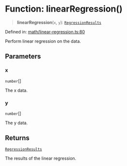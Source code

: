 # Function: linearRegression()

> **linearRegression**(`x`, `y`): [`RegressionResults`](../type-aliases/RegressionResults.md)

Defined in: [math/linear-regression.ts:80](https://github.com/GeoDaCenter/openassistant/blob/fd29806c870b11792765637bc0dc6fbb46bd3016/packages/echarts/src/math/linear-regression.ts#L80)

Perform linear regression on the data.

## Parameters

### x

`number`[]

The x data.

### y

`number`[]

The y data.

## Returns

[`RegressionResults`](../type-aliases/RegressionResults.md)

The results of the linear regression.

